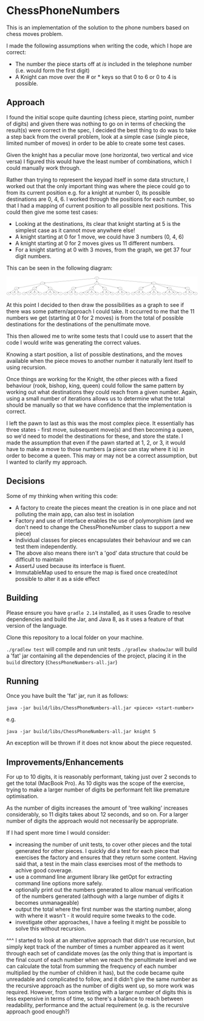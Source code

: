 # ChessPhoneNumbers

This is an implementation of the solution to the phone numbers based on chess moves problem.

I made the following assumptions when writing the code, which I hope are correct:

* The number the piece starts off at _is_ included in the telephone number (i.e. would form the first digit)
* A Knight can move over the # or * keys so that 0 to 6 or 0 to 4 is possible.

## Approach
I found the initial scope quite daunting (chess piece, starting point, number of digits) and given there was nothing to 
go on in terms of checking the result(s) were correct in the spec, I decided the best thing to do was to take a step back 
from the overall problem, look at a simple case (single piece, limited number of moves) in order to be able to create some 
test cases.

Given the knight has a peculiar move (one horizontal, two vertical and vice versa) I figured this would have the least 
number of combinations, which I could manually work through. 

Rather than trying to represent the keypad itself in some data structure, I worked out that the only important thing was 
where the piece could go to from its current position e.g. for a knight at number 0, its possible destinations are 0, 4, 6. 
I worked through the positions for each number, so that I had a mapping of current position to all possible next positions. 
This could then give me some test cases:

* Looking at the destinations, its clear that knight starting at 5 is the simplest case as it cannot move anywhere else! 
* A knight starting at 0 for 1 move, we could have 3 numbers (0, 4, 6)
* A knight starting at 0 for 2 moves gives us 11 different numbers. 
* For a knight starting at 0 with 3 moves, from the graph, we get 37 four digit numbers. 

This can be seen in the following diagram: 

![knight moves starting at 0](docs/knight.png)

At this point I decided to then draw the possibilities as a graph to see if there was some pattern/approach I could take. 
It occurred to me that the 11 numbers we get (starting at 0 for 2 moves) is from the total of possible destinations for 
the destinations of the penultimate move.

This then allowed me to write some tests that I could use to assert that the code I would write was generating the correct values.

Knowing a start position, a list of possible destinations, and the moves available when the piece moves to another
number it naturally lent itself to using recursion.


Once things are working for the Knight, the other pieces with a fixed behaviour (rook, bishop, king, queen) could follow 
the same pattern by working out what destinations they could reach from a given number. Again, using a small number of 
iterations allows us to determine what the total should be manually so that we have confidence that the implementation 
is correct.

I left the pawn to last as this was the most complex piece. It essentially has three states - first move, subsequent move(s) 
and then becoming a queen, so we'd need to model the destinations for these, and store the state. I made the assumption that 
even if the pawn started at 1, 2, or 3, it would have to make a move to those numbers (a piece can stay where it is) in order
to become a queen. This may or may not be a correct assumption, but I wanted to clarify my approach.

## Decisions
Some of my thinking when writing this code:

* A factory to create the pieces meant the creation is in one place and not polluting the main app, can also test in isolation
* Factory and use of interface enables the use of polymorphism (and we don't need to change the ChessPhoneNumber class to support a new piece)
* Individual classes for pieces encapsulates their behaviour and we can test them independently.
* The above also means there isn't a 'god' data structure that could be difficult to maintain
* AssertJ used because its interface is fluent.
* ImmutableMap used to ensure the map is fixed once created/not possible to alter it as a side effect

## Building

Please ensure you have `gradle 2.14` installed, as it uses Gradle to resolve dependencies and build the Jar, and Java 8,
as it uses a feature of that version of the language.

Clone this repository to a local folder on your machine.

`./gradlew test` will compile and run unit tests
`./gradlew shadowJar` will build a 'fat' jar containing all the dependencies of the project, placing it in the `build` directory (`ChessPhoneNumbers-all.jar`)

## Running

Once you have built the 'fat' jar, run it as follows:

`java -jar build/libs/ChessPhoneNumbers-all.jar <piece> <start-number>`

e.g.

`java -jar build/libs/ChessPhoneNumbers-all.jar knight 5`

An exception will be thrown if it does not know about the piece requested.

## Improvements/Enhancements

For up to 10 digits, it is reasonably performant, taking just over 2 seconds to get the total (MacBook Pro). 
As 10 digits was the scope of the exercise, trying to make a larger number of digits be performant felt like 
premature optimisation.

As the number of digits increases the amount of 'tree walking' increases considerably, so 11 digits takes 
about 12 seconds, and so on. For a larger number of digits the approach would not necessarily be appropriate.

If I had spent more time I would consider:

* increasing the number of unit tests, to cover other pieces and the total generated for other pieces. I quickly did a test for each piece that exercises the factory and ensures that they return some content. Having said that, a test in the main class exercises most of the methods to achive good coverage.
* use a command line argument library like getOpt for extracting command line options more safely.
* optionally print out the numbers generated to allow manual verification of the numbers generated (although with a large number of digits it becomes unmanageable)
* output the total where the first number was the starting number, along with where it wasn't - it would require some tweaks to the code.
* investigate other approaches, I have a feeling it might be possible to solve this without recursion.

^^^ I started to look at an alternative approach that didn't use recursion, but simply kept track of the number of times 
a number appeared as it went through each set of candidate moves (as the only thing that is important is the final 
count of each number when we reach the penultimate level and we can calculate the total from summing the frequency of each
number multiplied by the number of children it has), but the code became quite unreadable and complicated to follow, and 
it didn't give the same number as the recursive approach as the number of digits went up, so more work was required. However,
from some testing with a larger number of digits this is less expensive in terms of time, so there's a balance to reach 
between readability, performance and the actual requirement (e.g. is the recursive approach good enough?)
